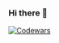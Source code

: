 ### Hi there 👋

<!--
**Gabryelf/Gabryelf** is a ✨ _special_ ✨ repository because its `README.md` (this file) appears on your GitHub profile.

Here are some ideas to get you started:

- 🔭 I’m currently working on ...
- 🌱 I’m currently learning ...
- 👯 I’m looking to collaborate on ...
- 🤔 I’m looking for help with ...
- 💬 Ask me about ...
- 📫 How to reach me: ...
- 😄 Pronouns: ...
- ⚡ Fun fact: ...
-->
[![Codewars](https://pillow-cw.onrender.com/?user_name=Gabryelf&theme=default)](https://github.com/pogudo-e/pillow_cw)
